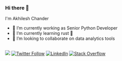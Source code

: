 ### Hi there 👋

I'm Akhilesh Chander

- 🔭 I’m currently working as Senior Python Developer
- 🌱 I’m currently learning rust 🦀
- 👯 I’m looking to collaborate on data analytics tools


## 
![](https://komarev.com/ghpvc/?username=akhilesh-chander)
[![Twitter Follow](https://img.shields.io/twitter/follow/akhilesh__in?style=social)](https://twitter.com/akhilesh__in)
[![LinkedIn](https://img.shields.io/badge/-LinkedIn-blue?style=flat-square&logo=Linkedin&logoColor=white&link=https://www.linkedin.com/in/akhilesh-chander/)](https://www.linkedin.com/in/akhilesh-chander/)
[![Stack Overflow](https://img.shields.io/badge/-Stack%20Overflow-FE7A16?style=flat-square&logo=Stack%20Overflow&logoColor=white&link=https://stackoverflow.com/users/6652751/akhilesh-in)](https://stackoverflow.com/users/6652751/akhilesh-in)

<!--
**akhilesh-chander/akhilesh-chander** is a ✨ _special_ ✨ repository because its `README.md` (this file) appears on your GitHub profile.

Here are some ideas to get you started:


- 🤔 I’m looking for help with ...
- 💬 Ask me about ...
- 📫 How to reach me:  
- 😄 Pronouns: ...
- ⚡ Fun fact: ...
-->
